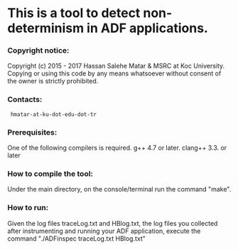 #  This is a tool to detect non-determinism in ADF applications.

### Copyright notice: ###

  Copyright (c) 2015 - 2017 Hassan Salehe Matar & MSRC at Koc University.
    Copying or using this code by any means whatsoever
    without consent of the owner is strictly prohibited.


### Contacts:
     hmatar-at-ku-dot-edu-dot-tr


### Prerequisites: ###
One of the following compilers is required.
  g++ 4.7 or later.
  clang++ 3.3. or later

### How to compile the tool: ###
  Under the main directory, on the console/terminal run the command "make".

### How to run: ###

Given the log files traceLog.txt and HBlog.txt, the log files you collected after instrumenting and running your ADF application, execute the command "./ADFinspec traceLog.txt HBlog.txt"

